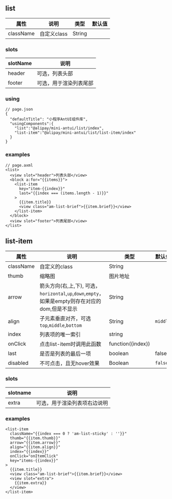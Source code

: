 ## list
| 属性 | 说明 | 类型 | 默认值 |
|----|----|----|----|
|className| 自定义class | String| |

### slots
|slotName | 说明 |
|----|----|
|header | 可选，列表头部|
|footer | 可选，用于渲染列表尾部|

### using

```
// page.json
{
  "defaultTitle": "小程序AntUI组件库",
  "usingComponents":{
    "list":"@alipay/mini-antui/list/index",
    "list-item":"@alipay/mini-antui/list/list-item/index"
  }
}
```

### examples

```axml
// page.axml
<list>
  <view slot="header">列表头部</view>
  <block a:for="{{items}}">
    <list-item
      key="item-{{index}}"
      last="{{index === (items.length - 1)}}"
    >
      {{item.title}}
      <view class="am-list-brief">{{item.brief}}</view>
    </list-item>
  </block>
  <view slot="footer">列表尾部</view>
</list>
```

## list-item

| 属性 | 说明 | 类型 | 默认值 |
|----|----|----|----|
|className| 自定义的class | String| |
|thumb| 缩略图 | 图片地址 |  |
|arrow| 箭头方向(右,上,下), 可选，`horizontal`,`up`,`down`,`empty`，如果是empty则存在对应的dom,但是不显示 | String | |
|align| 子元素垂直对齐，可选`top`,`middle`,`bottom` | String | `middle` |
|index| 列表项的唯一索引| string | |
|onClick| 点击list-item时调用此函数 | function({index}) | |
|last | 是否是列表的最后一项|boolean|false |
|disabled| 不可点击，且无hover效果 | Boolean | `false` |

### slots

| slotname | 说明 |
|----|----|
|extra | 可选，用于渲染列表项右边说明|

### examples

```axml
<list-item
  className="{{index === 0 ? 'am-list-sticky' : ''}}"
  thumb="{{item.thumb}}"
  arrow="{{item.arrow}}"
  align="{{item.align}}"
  index="{{index}}"
  onClick="onItemClick"
  key="items-{{index}}"
>
  {{item.title}}
  <view class="am-list-brief">{{item.brief}}</view>
  <view slot="extra">
    {{item.extra}}
  </view>
</list-item>

```
